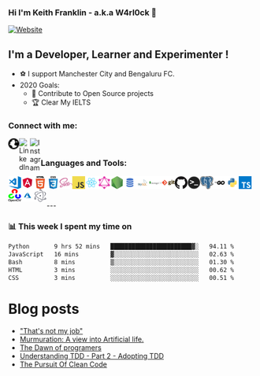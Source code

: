 ### Hi I'm Keith Franklin -  a.k.a W4rl0ck 👋
[![Website](https://img.shields.io/website?label=keithfranklin.xyz&style=for-the-badge&url=https%3A%2F%2Fkeithfranklin.xyz)](https://keithfranklin.xyz)

## I'm a Developer, Learner and Experimenter !
- ⚽️  I support Manchester City and Bengaluru FC.
-  2020 Goals: 
    - 🥅 Contribute to Open Source projects
    - 🏆 Clear My IELTS


### Connect with me:

[<img align="left" alt="keithfraknlin.xyz" width="22px" src="https://raw.githubusercontent.com/iconic/open-iconic/master/svg/globe.svg" />][website]
[<img align="left" alt="LinkedIn" width="22px" src="https://cdn.jsdelivr.net/npm/simple-icons@v3/icons/linkedin.svg" />][linkedin]
[<img align="left" alt="Instagram" width="22px" src="https://cdn.jsdelivr.net/npm/simple-icons@v3/icons/instagram.svg" />][instagram]

<br />

### Languages and Tools:

[<img align="left" alt="Visual Studio Code" width="26px" src="https://raw.githubusercontent.com/github/explore/80688e429a7d4ef2fca1e82350fe8e3517d3494d/topics/visual-studio-code/visual-studio-code.png" />][tag]
[<img align="left" alt="Angular" width="26px" src="https://raw.githubusercontent.com/github/explore/361e2821e2dea67711cde99c9c40ed357061cf27/topics/angular/angular.png" />][tag]
[<img align="left" alt="HTML5" width="26px" src="https://raw.githubusercontent.com/github/explore/80688e429a7d4ef2fca1e82350fe8e3517d3494d/topics/html/html.png" />][tag]
[<img align="left" alt="CSS3" width="26px" src="https://raw.githubusercontent.com/github/explore/80688e429a7d4ef2fca1e82350fe8e3517d3494d/topics/css/css.png" />][tag]
[<img align="left" alt="Sass" width="26px" src="https://raw.githubusercontent.com/github/explore/80688e429a7d4ef2fca1e82350fe8e3517d3494d/topics/sass/sass.png" />][tag]
[<img align="left" alt="JavaScript" width="26px" src="https://raw.githubusercontent.com/github/explore/80688e429a7d4ef2fca1e82350fe8e3517d3494d/topics/javascript/javascript.png" />][tag]
[<img align="left" alt="React" width="26px" src="https://raw.githubusercontent.com/github/explore/80688e429a7d4ef2fca1e82350fe8e3517d3494d/topics/react/react.png" />][tag]
[<img align="left" alt="GraphQL" width="26px" src="https://raw.githubusercontent.com/github/explore/80688e429a7d4ef2fca1e82350fe8e3517d3494d/topics/graphql/graphql.png" />][tag]
[<img align="left" alt="Node.js" width="26px" src="https://raw.githubusercontent.com/github/explore/80688e429a7d4ef2fca1e82350fe8e3517d3494d/topics/nodejs/nodejs.png" />][tag]
[<img align="left" alt="SQL" width="26px" src="https://raw.githubusercontent.com/github/explore/80688e429a7d4ef2fca1e82350fe8e3517d3494d/topics/sql/sql.png" />][tag]
[<img align="left" alt="MySQL" width="26px" src="https://raw.githubusercontent.com/github/explore/80688e429a7d4ef2fca1e82350fe8e3517d3494d/topics/mysql/mysql.png" />][tag]
[<img align="left" alt="MongoDB" width="26px" src="https://raw.githubusercontent.com/github/explore/80688e429a7d4ef2fca1e82350fe8e3517d3494d/topics/mongodb/mongodb.png" />][tag]
[<img align="left" alt="Git" width="26px" src="https://raw.githubusercontent.com/github/explore/80688e429a7d4ef2fca1e82350fe8e3517d3494d/topics/git/git.png" />][tag]
[<img align="left" alt="GitHub" width="26px" src="https://raw.githubusercontent.com/github/explore/78df643247d429f6cc873026c0622819ad797942/topics/github/github.png" />][tag]
[<img align="left" alt="Terminal" width="26px" src="https://raw.githubusercontent.com/github/explore/80688e429a7d4ef2fca1e82350fe8e3517d3494d/topics/terminal/terminal.png" />][tag]
[<img align="left" alt="postgreSQL" width="26px" src="https://raw.githubusercontent.com/github/explore/361e2821e2dea67711cde99c9c40ed357061cf27/topics/postgresql/postgresql.png" />][tag]
[<img align="left" alt="go Lang" width="26px" src="https://raw.githubusercontent.com/github/explore/361e2821e2dea67711cde99c9c40ed357061cf27/topics/go/go.png" />][tag]
[<img align="left" alt="python" width="26px" src="https://raw.githubusercontent.com/github/explore/361e2821e2dea67711cde99c9c40ed357061cf27/topics/python/python.png" />][tag]
[<img align="left" alt="TypeScript" width="26px" src="https://raw.githubusercontent.com/github/explore/361e2821e2dea67711cde99c9c40ed357061cf27/topics/typescript/typescript.png" />][tag]
[<img align="left" alt="OpenCv" width="26px" src="https://raw.githubusercontent.com/github/explore/361e2821e2dea67711cde99c9c40ed357061cf27/topics/opencv/opencv.png" />][tag]
[<img align="left" alt="Azure" width="26px" src="https://raw.githubusercontent.com/github/explore/361e2821e2dea67711cde99c9c40ed357061cf27/topics/azure/azure.png" />][tag]
[<img align="left" alt="Electron" width="26px" src="https://raw.githubusercontent.com/github/explore/361e2821e2dea67711cde99c9c40ed357061cf27/topics/electron/electron.png" />][tag]

<br />
<br />
<br />
---

### 📊  This week I spent my time on 
<!--START_SECTION:waka-->
```text
Python       9 hrs 52 mins   ███████████████████████▓░   94.11 % 
JavaScript   16 mins         ▓░░░░░░░░░░░░░░░░░░░░░░░░   02.63 % 
Bash         8 mins          ▒░░░░░░░░░░░░░░░░░░░░░░░░   01.30 % 
HTML         3 mins          ░░░░░░░░░░░░░░░░░░░░░░░░░   00.62 % 
CSS          3 mins          ░░░░░░░░░░░░░░░░░░░░░░░░░   00.51 % 
```
<!--END_SECTION:waka-->

# Blog posts
<!-- BLOG-POST-LIST:START -->
- ["That's not my job"](http://feedproxy.google.com/~r/keithfranklin/INet/~3/OeUWEGt20vo/thats-not-my-job.html)
- [Murmuration: A view into Artificial life.](http://feedproxy.google.com/~r/keithfranklin/INet/~3/K2t6anWZZoE/murmuration-view-into-artificial-life.html)
- [The Dawn of programers](http://feedproxy.google.com/~r/keithfranklin/INet/~3/G8qzcUcEkXs/the-dawn-of-programers.html)
- [Understanding TDD - Part 2 - Adopting TDD](http://feedproxy.google.com/~r/keithfranklin/INet/~3/Xh70vLXQO2A/understanding-tdd-part-2-adopting-tdd.html)
- [The Pursuit Of Clean Code](http://feedproxy.google.com/~r/keithfranklin/INet/~3/MmOtrEUdGeg/the-pursuit-of-clean-code.html)
<!-- BLOG-POST-LIST:END -->

[website]: https://keithfranklin.xyz
[instagram]: https://instagram.com/keith_frank1in
[linkedin]: https://www.linkedin.com/in/keith-frankl1n/
[tag]: https://keithfranklin.xyz
